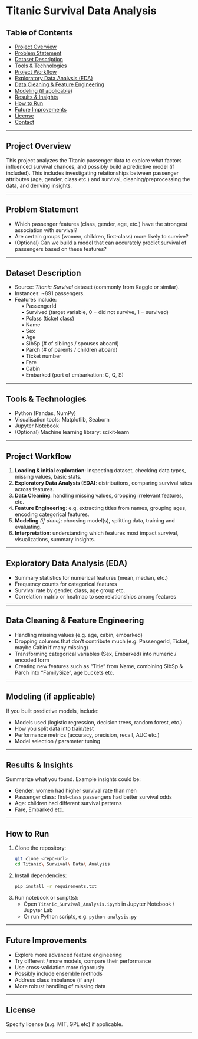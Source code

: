# Titanic Survival Data Analysis

## Table of Contents

- [Project Overview](#project-overview)  
- [Problem Statement](#problem-statement)  
- [Dataset Description](#dataset-description)  
- [Tools & Technologies](#tools--technologies)  
- [Project Workflow](#project-workflow)  
- [Exploratory Data Analysis (EDA)](#exploratory-data-analysis-eda)  
- [Data Cleaning & Feature Engineering](#data-cleaning--feature-engineering)  
- [Modeling (if applicable)](#modeling-if-applicable)  
- [Results & Insights](#results--insights)  
- [How to Run](#how-to-run)  
- [Future Improvements](#future-improvements)  
- [License](#license)  
- [Contact](#contact)  

---

## Project Overview

This project analyzes the Titanic passenger data to explore what factors influenced survival chances, and possibly build a predictive model (if included). This includes investigating relationships between passenger attributes (age, gender, class etc.) and survival, cleaning/preprocessing the data, and deriving insights.

---

## Problem Statement

- Which passenger features (class, gender, age, etc.) have the strongest association with survival?  
- Are certain groups (women, children, first‑class) more likely to survive?  
- (Optional) Can we build a model that can accurately predict survival of passengers based on these features?

---

## Dataset Description

- Source: *Titanic Survival* dataset (commonly from Kaggle or similar).  
- Instances: ~891 passengers.  
- Features include:  
    • PassengerId  
    • Survived (target variable, 0 = did not survive, 1 = survived)  
    • Pclass (ticket class)  
    • Name  
    • Sex  
    • Age  
    • SibSp (# of siblings / spouses aboard)  
    • Parch (# of parents / children aboard)  
    • Ticket number  
    • Fare  
    • Cabin  
    • Embarked (port of embarkation: C, Q, S)  

---

## Tools & Technologies

- Python (Pandas, NumPy)  
- Visualisation tools: Matplotlib, Seaborn  
- Jupyter Notebook  
- (Optional) Machine learning library: scikit‑learn  

---

## Project Workflow

1. **Loading & initial exploration**: inspecting dataset, checking data types, missing values, basic stats.  
2. **Exploratory Data Analysis (EDA)**: distributions, comparing survival rates across features.  
3. **Data Cleaning**: handling missing values, dropping irrelevant features, etc.  
4. **Feature Engineering**: e.g. extracting titles from names, grouping ages, encoding categorical features.  
5. **Modeling** *(if done)*: choosing model(s), splitting data, training and evaluating.  
6. **Interpretation**: understanding which features most impact survival, visualizations, summary insights.  

---

## Exploratory Data Analysis (EDA)

- Summary statistics for numerical features (mean, median, etc.)  
- Frequency counts for categorical features  
- Survival rate by gender, class, age group etc.  
- Correlation matrix or heatmap to see relationships among features  

---

## Data Cleaning & Feature Engineering

- Handling missing values (e.g. age, cabin, embarked)  
- Dropping columns that don’t contribute much (e.g. PassengerId, Ticket, maybe Cabin if many missing)  
- Transforming categorical variables (Sex, Embarked) into numeric / encoded form  
- Creating new features such as “Title” from Name, combining SibSp & Parch into “FamilySize”, age buckets etc.  

---

## Modeling (if applicable)

If you built predictive models, include:

- Models used (logistic regression, decision trees, random forest, etc.)  
- How you split data into train/test  
- Performance metrics (accuracy, precision, recall, AUC etc.)  
- Model selection / parameter tuning  

---

## Results & Insights

Summarize what you found. Example insights could be:

- Gender: women had higher survival rate than men  
- Passenger class: first‑class passengers had better survival odds  
- Age: children had different survival patterns  
- Fare, Embarked etc.  

---

## How to Run

1. Clone the repository:  
   ```bash
   git clone <repo-url>
   cd Titanic\ Survival\ Data\ Analysis
   ```  
2. Install dependencies:  
   ```bash
   pip install -r requirements.txt
   ```  
3. Run notebook or script(s):  
   - Open `Titanic_Survival_Analysis.ipynb` in Jupyter Notebook / Jupyter Lab  
   - Or run Python scripts, e.g. `python analysis.py`  

---

## Future Improvements

- Explore more advanced feature engineering  
- Try different / more models, compare their performance  
- Use cross‑validation more rigorously  
- Possibly include ensemble methods  
- Address class imbalance (if any)  
- More robust handling of missing data  

---

## License

Specify license (e.g. MIT, GPL etc) if applicable.

---

